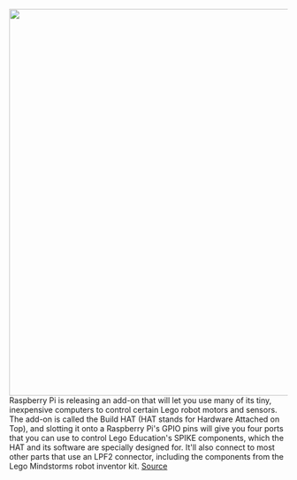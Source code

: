 <img src='https://cdn.vox-cdn.com/thumbor/MHyr9FdvPt1R24zalGdI5ZJp6-M=/0x0:8688x5792/1200x800/filters:focal(5578x2586:6968x3976)/cdn.vox-cdn.com/uploads/chorus_image/image/70013998/RC_Car_Build_HAT_wide.0.jpg' width='700px' /><br/>
Raspberry Pi is releasing an add-on that will let you use many of its tiny, inexpensive computers to control certain Lego robot motors and sensors. The add-on is called the Build HAT (HAT stands for Hardware Attached on Top), and slotting it onto a Raspberry Pi's GPIO pins will give you four ports that you can use to control Lego Education's SPIKE components, which the HAT and its software are specially designed for. It'll also connect to most other parts that use an LPF2 connector, including the components from the Lego Mindstorms robot inventor kit.
<a href='https://www.theverge.com/2021/10/19/22729239/raspberry-pi-build-hat-lego-technic-spike-education-python'> Source <a/>